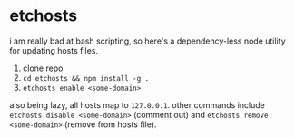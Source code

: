 # etchosts

i am really bad at bash scripting, so here's a dependency-less node utility for updating hosts files.

1. clone repo
1. `cd etchosts && npm install -g .`
1. `etchosts enable <some-domain>`

also being lazy, all hosts map to `127.0.0.1`.
other commands include `etchosts disable <some-domain>` (comment out) and `etchosts remove <some-domain>` (remove from hosts file).
